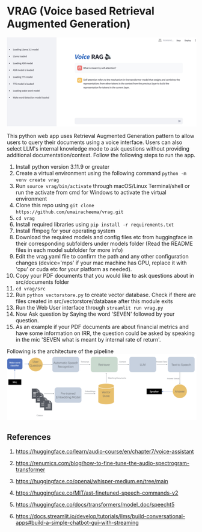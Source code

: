 # VRAG (Voice based Retrieval Augmented Generation)
![VRAG User Interface](VRAG-WebUI.jpg)

This python web app uses Retrieval Augmented Generation pattern to allow users to query their documents using a voice interface. Users can also select LLM's internal knowledge mode to ask questions without providing additional documentation/context.
Follow the following steps to run the app.

1. Install python version 3.11.9 or greater
2. Create a virtual environment using the following command
   `python -m venv create vrag`
3. Run `source vrag/bin/activate` through macOS/Linux Terminal/shell or run the activate from cmd for Windows to activate the virtual environment
4. Clone this repo using `git clone https://github.com/umairacheema/vrag.git`
5. `cd vrag`
6. Install required libraries using `pip install -r requirements.txt`
7. Install ffmpeg for your operating system
8. Download the required models and config files etc from huggingface in their corresponding subfolders under models folder (Read the README files in each model subfolder for more info)
9. Edit the vrag.yaml file to confirm the path and any other configuration changes (device='mps' if your mac machine has GPU, replace it with 'cpu' or cuda etc for your platform as needed).
10. Copy your PDF documents that you would like to ask questions about in src/documents folder
11. `cd vrag/src`
12. Run `python vectorstore.py` to create vector database. Check if there are files created in src/vectorstore/database after this module exits
13. Run the Web User interface through `streamlit run vrag.py`
14. Now Ask question by Saying the word 'SEVEN' followed by your question.
15. As an example if your PDF documents are about financial metrics and have some information on IRR, the question could be asked by speaking in the mic 'SEVEN what is meant by internal rate of return'.

Following is the architecture of the pipeline
![VRAG Architecture](architecture.png)


## References ##
1) https://huggingface.co/learn/audio-course/en/chapter7/voice-assistant

2) https://renumics.com/blog/how-to-fine-tune-the-audio-spectrogram-transformer

3) https://huggingface.co/openai/whisper-medium.en/tree/main

4) https://huggingface.co/MIT/ast-finetuned-speech-commands-v2

5) https://huggingface.co/docs/transformers/model_doc/speecht5

6) https://docs.streamlit.io/develop/tutorials/llms/build-conversational-apps#build-a-simple-chatbot-gui-with-streaming
